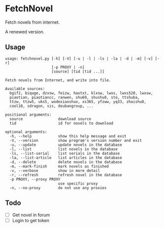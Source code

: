 FetchNovel
==========

Fetch novels from internet.

A renewed version.


Usage
-----

    usage: fetchnovel.py [-h] [-V] [-u | -l | -ls | -la | -d | -m] [-v] [-r]
                         [-p PROXY | -n]
                         [source] [tid [tid ...]]

    Fetch novels from Internet, and write into file.

    Available sources:
      bgif2, biquge, dzxsw, feizw, haxtxt, klxsw, lwxs, lwxs520, lwxsw,
      piaotian, piaotiancc, ranwen, shu69, shushu8, sto, ttshuba,
      ttzw, ttzw5, uks5, wodexiaoshuo, xs365, yfzww, yq33, zhaishu8,
      cool18, sdragon, sis, doubangroup, ...

    positional arguments:
      source                download source
      tid                   id for novels to download

    optional arguments:
      -h, --help            show this help message and exit
      -V, --version         show program's version number and exit
      -u, --update          update novels in the database
      -l, --list            list novels in the database
      -ls, --list-serial    list serials in the database
      -la, --list-article   list articles in the database
      -d, --delete          delete novels in the database
      -m, --mark-finish     mark novels as finished
      -v, --verbose         show in more detail
      -r, --refresh         refresh novel in the database
      -p PROXY, --proxy PROXY
                            use specific proxy
      -n, --no-proxy        do not use any proxies


Todo
----

* [ ] Get novel in forum
* [ ] Login to get token
